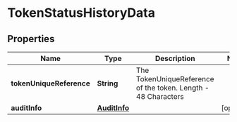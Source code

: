 

# TokenStatusHistoryData


## Properties

| Name | Type | Description | Notes |
|------------ | ------------- | ------------- | -------------|
|**tokenUniqueReference** | **String** | The TokenUniqueReference of the token. Length - 48 Characters |  |
|**auditInfo** | [**AuditInfo**](AuditInfo.md) |  |  [optional] |



